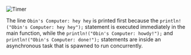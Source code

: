 ![Timer](https://cdn.discordapp.com/attachments/314315831465213953/1235840362132803635/image.png?ex=6635d587&is=66348407&hm=91acbc3115aecda3ff84714ccecce8b70c09e126736ba6b369fd941abc26aae3&)

The line `Obin's Computer: hey hey` is printed first because the `println!("Obin's Computer: hey hey");` statement is executed immediately in the main function, while the `println!("Obin's Computer: howdy!");` and `println!("Obin's Computer: done!");` statements are inside an asynchronous task that is spawned to run concurrently.